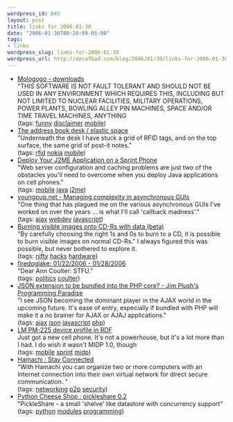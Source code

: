 ```yaml
--- 
wordpress_id: 845
layout: post
title: links for 2006-01-30
date: "2006-01-30T00:20:09-05:00"
tags: 
- links
wordpress_slug: links-for-2006-01-30
wordpress_url: http://decafbad.com/blog/2006/01/30/links-for-2006-01-30
---
```

<ul class="delicious">
	<li>
		<div class="delicious-link"><a href="http://www.mologogo.com/downloads/list">Mologogo - downloads</a></div>
		<div class="delicious-extended">"THIS SOFTWARE IS NOT FAULT TOLERANT AND SHOULD NOT BE USED IN ANY ENVIRONMENT WHICH REQUIRES THIS, INCLUDING BUT NOT LIMITED TO NUCLEAR FACILITIES, MILITARY OPERATIONS, POWER PLANTS, BOWLING ALLEY PIN MACHINES, SPACE AND/OR TIME TRAVEL MACHINES, ANYTHING</div>
		<div class="delicious-tags">(tags: <a href="http://del.icio.us/deusx/funny">funny</a> <a href="http://del.icio.us/deusx/disclaimer">disclaimer</a> <a href="http://del.icio.us/deusx/mobile">mobile</a>)</div>
	</li>
	<li>
		<div class="delicious-link"><a href="http://www.elasticspace.com/2005/12/address-book-desk">The address book desk / elastic space</a></div>
		<div class="delicious-extended">"Underneath the desk I have stuck a grid of RFID tags, and on the top surface, the same grid of post-it notes."</div>
		<div class="delicious-tags">(tags: <a href="http://del.icio.us/deusx/rfid">rfid</a> <a href="http://del.icio.us/deusx/nokia">nokia</a> <a href="http://del.icio.us/deusx/mobile">mobile</a>)</div>
	</li>
	<li>
		<div class="delicious-link"><a href="http://www.devx.com/Java/Article/10688/1954?pf=true">Deploy Your J2ME Application on a Sprint Phone</a></div>
		<div class="delicious-extended">"Web server configuration and caching problems are just two of the obstacles you'll need to overcome when you deploy Java applications on cell phones."</div>
		<div class="delicious-tags">(tags: <a href="http://del.icio.us/deusx/mobile">mobile</a> <a href="http://del.icio.us/deusx/java">java</a> <a href="http://del.icio.us/deusx/j2me">j2me</a>)</div>
	</li>
	<li>
		<div class="delicious-link"><a href="http://youngpup.net/2006/20060128022344">youngpup.net - Managing complexity in asynchronous GUIs</a></div>
		<div class="delicious-extended">"One thing that has plagued me on the various asynchronous GUIs I've worked on over the years ... is what I'll call 'callback madness'."</div>
		<div class="delicious-tags">(tags: <a href="http://del.icio.us/deusx/ajax">ajax</a> <a href="http://del.icio.us/deusx/webdev">webdev</a> <a href="http://del.icio.us/deusx/javascript">javascript</a>)</div>
	</li>
	<li>
		<div class="delicious-link"><a href="http://www.instructables.com/ex/i/6227EC9EE1DB1028ABAA001143E7E506/?ALLSTEPS">Burning visible images onto CD-Rs with data (beta)</a></div>
		<div class="delicious-extended">"By carefully choosing the right 1s and 0s to burn to a CD, it is possible to burn visible images on normal CD-Rs."  I always figured this was possible, but never bothered to explore it.</div>
		<div class="delicious-tags">(tags: <a href="http://del.icio.us/deusx/nifty">nifty</a> <a href="http://del.icio.us/deusx/hacks">hacks</a> <a href="http://del.icio.us/deusx/hardware">hardware</a>)</div>
	</li>
	<li>
		<div class="delicious-link"><a href="http://firedoglake.blogspot.com/2006_01_22_firedoglake_archive.html#113839261464215761">firedoglake: 01/22/2006 - 01/28/2006</a></div>
		<div class="delicious-extended">"Dear Ann Coulter: STFU."</div>
		<div class="delicious-tags">(tags: <a href="http://del.icio.us/deusx/politics">politics</a> <a href="http://del.icio.us/deusx/coulter">coulter</a>)</div>
	</li>
	<li>
		<div class="delicious-link"><a href="http://www.litfuel.net/plush/?postid=107">JSON extension to be bundled into the PHP core? - Jim Plush's Programming Paradise</a></div>
		<div class="delicious-extended">"I see JSON becoming the dominant player in the AJAX world in the upcoming future. It's ease of entry, especially if bundled with PHP will make it a no brainer for AJAX or AJAJ applications."</div>
		<div class="delicious-tags">(tags: <a href="http://del.icio.us/deusx/ajax">ajax</a> <a href="http://del.icio.us/deusx/json">json</a> <a href="http://del.icio.us/deusx/javascript">javascript</a> <a href="http://del.icio.us/deusx/php">php</a>)</div>
	</li>
	<li>
		<div class="delicious-link"><a href="http://device.sprintpcs.com/LG/PM225/PM225V08.rdf">LM PM-225 device profile in RDF</a></div>
		<div class="delicious-extended">Just got a new cell phone.  It's not a powerhouse, but it's a lot more than I had.  I do wish it wasn't MIDP 1.0, though</div>
		<div class="delicious-tags">(tags: <a href="http://del.icio.us/deusx/mobile">mobile</a> <a href="http://del.icio.us/deusx/sprint">sprint</a> <a href="http://del.icio.us/deusx/midp">midp</a>)</div>
	</li>
	<li>
		<div class="delicious-link"><a href="http://www.hamachi.cc/">Hamachi : Stay Connected</a></div>
		<div class="delicious-extended">"With Hamachi you can organize two or more computers with an Internet connection into their own virtual network for direct secure communication. "</div>
		<div class="delicious-tags">(tags: <a href="http://del.icio.us/deusx/networking">networking</a> <a href="http://del.icio.us/deusx/p2p">p2p</a> <a href="http://del.icio.us/deusx/security">security</a>)</div>
	</li>
	<li>
		<div class="delicious-link"><a href="http://cheeseshop.python.org/pypi/pickleshare/0.2">Python Cheese Shop : pickleshare 0.2</a></div>
		<div class="delicious-extended">"PickleShare - a small 'shelve' like datastore with concurrency support"</div>
		<div class="delicious-tags">(tags: <a href="http://del.icio.us/deusx/python">python</a> <a href="http://del.icio.us/deusx/modules">modules</a> <a href="http://del.icio.us/deusx/programming">programming</a>)</div>
	</li>
</ul>
